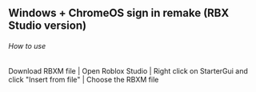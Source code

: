 ## Windows + ChromeOS sign in remake (RBX Studio version)
###### How to use
Download RBXM file
|
Open Roblox Studio
|
Right click on StarterGui and click "Insert from file"
|
Choose the RBXM file
